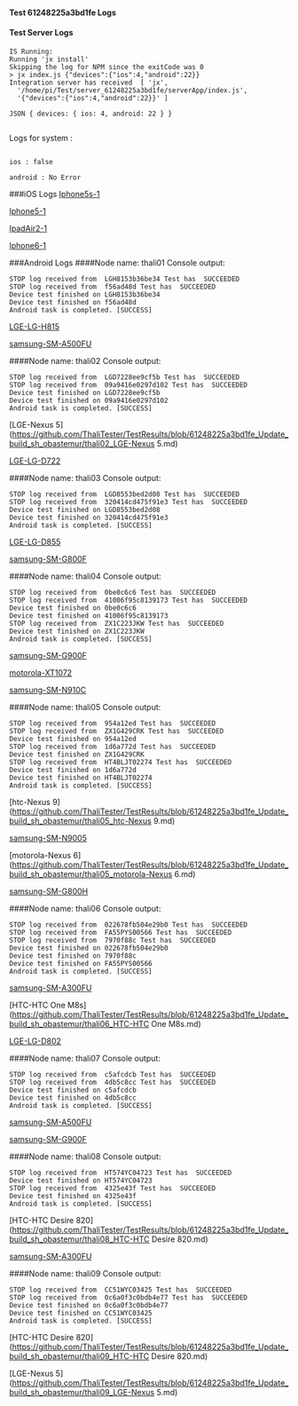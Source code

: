 #### Test 61248225a3bd1fe Logs

#### Test Server Logs
```
IS Running:
Running 'jx install'
Skipping the log for NPM since the exitCode was 0
> jx index.js {"devices":{"ios":4,"android":22}}
Integration server has received  [ 'jx',
  '/home/pi/Test/server_61248225a3bd1fe/serverApp/index.js',
  '{"devices":{"ios":4,"android":22}}' ]

JSON { devices: { ios: 4, android: 22 } }


```


Logs for system : 
```

ios : false

android : No Error
```


###iOS Logs
[Iphone5s-1](https://github.com/ThaliTester/TestResults/blob/61248225a3bd1fe_Update_build_sh_obastemur/iOS_Iphone5s-1.md)

[Iphone5-1](https://github.com/ThaliTester/TestResults/blob/61248225a3bd1fe_Update_build_sh_obastemur/iOS_Iphone5-1.md)

[IpadAir2-1](https://github.com/ThaliTester/TestResults/blob/61248225a3bd1fe_Update_build_sh_obastemur/iOS_IpadAir2-1.md)

[Iphone6-1](https://github.com/ThaliTester/TestResults/blob/61248225a3bd1fe_Update_build_sh_obastemur/iOS_Iphone6-1.md)


###Android Logs
####Node name: thali01
Console output:
```
STOP log received from  LGH8153b36be34 Test has  SUCCEEDED
STOP log received from  f56ad48d Test has  SUCCEEDED
Device test finished on LGH8153b36be34 
Device test finished on f56ad48d 
Android task is completed. [SUCCESS]
```
[LGE-LG-H815](https://github.com/ThaliTester/TestResults/blob/61248225a3bd1fe_Update_build_sh_obastemur/thali01_LGE-LG-H815.md)

[samsung-SM-A500FU](https://github.com/ThaliTester/TestResults/blob/61248225a3bd1fe_Update_build_sh_obastemur/thali01_samsung-SM-A500FU.md)

####Node name: thali02
Console output:
```
STOP log received from  LGD7228ee9cf5b Test has  SUCCEEDED
STOP log received from  09a9416e0297d102 Test has  SUCCEEDED
Device test finished on LGD7228ee9cf5b 
Device test finished on 09a9416e0297d102 
Android task is completed. [SUCCESS]
```
[LGE-Nexus 5](https://github.com/ThaliTester/TestResults/blob/61248225a3bd1fe_Update_build_sh_obastemur/thali02_LGE-Nexus 5.md)

[LGE-LG-D722](https://github.com/ThaliTester/TestResults/blob/61248225a3bd1fe_Update_build_sh_obastemur/thali02_LGE-LG-D722.md)

####Node name: thali03
Console output:
```
STOP log received from  LGD8553bed2d08 Test has  SUCCEEDED
STOP log received from  320414cd475f91e3 Test has  SUCCEEDED
Device test finished on LGD8553bed2d08 
Device test finished on 320414cd475f91e3 
Android task is completed. [SUCCESS]
```
[LGE-LG-D855](https://github.com/ThaliTester/TestResults/blob/61248225a3bd1fe_Update_build_sh_obastemur/thali03_LGE-LG-D855.md)

[samsung-SM-G800F](https://github.com/ThaliTester/TestResults/blob/61248225a3bd1fe_Update_build_sh_obastemur/thali03_samsung-SM-G800F.md)

####Node name: thali04
Console output:
```
STOP log received from  0be0c6c6 Test has  SUCCEEDED
STOP log received from  41006f95c8139173 Test has  SUCCEEDED
Device test finished on 0be0c6c6 
Device test finished on 41006f95c8139173 
STOP log received from  ZX1C223JKW Test has  SUCCEEDED
Device test finished on ZX1C223JKW 
Android task is completed. [SUCCESS]
```
[samsung-SM-G900F](https://github.com/ThaliTester/TestResults/blob/61248225a3bd1fe_Update_build_sh_obastemur/thali04_samsung-SM-G900F.md)

[motorola-XT1072](https://github.com/ThaliTester/TestResults/blob/61248225a3bd1fe_Update_build_sh_obastemur/thali04_motorola-XT1072.md)

[samsung-SM-N910C](https://github.com/ThaliTester/TestResults/blob/61248225a3bd1fe_Update_build_sh_obastemur/thali04_samsung-SM-N910C.md)

####Node name: thali05
Console output:
```
STOP log received from  954a12ed Test has  SUCCEEDED
STOP log received from  ZX1G429CRK Test has  SUCCEEDED
Device test finished on 954a12ed 
STOP log received from  1d6a772d Test has  SUCCEEDED
Device test finished on ZX1G429CRK 
STOP log received from  HT4BLJT02274 Test has  SUCCEEDED
Device test finished on 1d6a772d 
Device test finished on HT4BLJT02274 
Android task is completed. [SUCCESS]
```
[htc-Nexus 9](https://github.com/ThaliTester/TestResults/blob/61248225a3bd1fe_Update_build_sh_obastemur/thali05_htc-Nexus 9.md)

[samsung-SM-N9005](https://github.com/ThaliTester/TestResults/blob/61248225a3bd1fe_Update_build_sh_obastemur/thali05_samsung-SM-N9005.md)

[motorola-Nexus 6](https://github.com/ThaliTester/TestResults/blob/61248225a3bd1fe_Update_build_sh_obastemur/thali05_motorola-Nexus 6.md)

[samsung-SM-G800H](https://github.com/ThaliTester/TestResults/blob/61248225a3bd1fe_Update_build_sh_obastemur/thali05_samsung-SM-G800H.md)

####Node name: thali06
Console output:
```
STOP log received from  022678fb504e29b0 Test has  SUCCEEDED
STOP log received from  FA55PYS00566 Test has  SUCCEEDED
STOP log received from  7970f88c Test has  SUCCEEDED
Device test finished on 022678fb504e29b0 
Device test finished on 7970f88c 
Device test finished on FA55PYS00566 
Android task is completed. [SUCCESS]
```
[samsung-SM-A300FU](https://github.com/ThaliTester/TestResults/blob/61248225a3bd1fe_Update_build_sh_obastemur/thali06_samsung-SM-A300FU.md)

[HTC-HTC One M8s](https://github.com/ThaliTester/TestResults/blob/61248225a3bd1fe_Update_build_sh_obastemur/thali06_HTC-HTC One M8s.md)

[LGE-LG-D802](https://github.com/ThaliTester/TestResults/blob/61248225a3bd1fe_Update_build_sh_obastemur/thali06_LGE-LG-D802.md)

####Node name: thali07
Console output:
```
STOP log received from  c5afcdcb Test has  SUCCEEDED
STOP log received from  4db5c8cc Test has  SUCCEEDED
Device test finished on c5afcdcb 
Device test finished on 4db5c8cc 
Android task is completed. [SUCCESS]
```
[samsung-SM-A500FU](https://github.com/ThaliTester/TestResults/blob/61248225a3bd1fe_Update_build_sh_obastemur/thali07_samsung-SM-A500FU.md)

[samsung-SM-G900F](https://github.com/ThaliTester/TestResults/blob/61248225a3bd1fe_Update_build_sh_obastemur/thali07_samsung-SM-G900F.md)

####Node name: thali08
Console output:
```
STOP log received from  HT574YC04723 Test has  SUCCEEDED
Device test finished on HT574YC04723 
STOP log received from  4325e43f Test has  SUCCEEDED
Device test finished on 4325e43f 
Android task is completed. [SUCCESS]
```
[HTC-HTC Desire 820](https://github.com/ThaliTester/TestResults/blob/61248225a3bd1fe_Update_build_sh_obastemur/thali08_HTC-HTC Desire 820.md)

[samsung-SM-A300FU](https://github.com/ThaliTester/TestResults/blob/61248225a3bd1fe_Update_build_sh_obastemur/thali08_samsung-SM-A300FU.md)

####Node name: thali09
Console output:
```
STOP log received from  CC51WYC03425 Test has  SUCCEEDED
STOP log received from  0c6a0f3c0bdb4e77 Test has  SUCCEEDED
Device test finished on 0c6a0f3c0bdb4e77 
Device test finished on CC51WYC03425 
Android task is completed. [SUCCESS]
```
[HTC-HTC Desire 820](https://github.com/ThaliTester/TestResults/blob/61248225a3bd1fe_Update_build_sh_obastemur/thali09_HTC-HTC Desire 820.md)

[LGE-Nexus 5](https://github.com/ThaliTester/TestResults/blob/61248225a3bd1fe_Update_build_sh_obastemur/thali09_LGE-Nexus 5.md)


